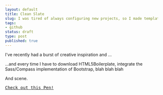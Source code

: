 ```yaml
---
layout: default
title: Clean Slate
slug: I was tired of always configuring new projects, so I made template project with all my default plugins and utilities.
tags:
- github
status: draft
type: post
published: true
---
```


I've recently had a burst of creative inspiration and ...

...and every time I have to download HTML5Boilerplate, integrate the Sass/Compass implementation of Bootstrap, blah blah blah

And scene.

<pre class="codepen" data-height="300" data-type="result" data-href="xyufl" data-user="andymcfee" data-safe="true"><code></code><a href="http://codepen.io/andymcfee/pen/xyufl">Check out this Pen!</a></pre>
<script src="http://codepen.io/assets/embed/ei.js">
</script>
